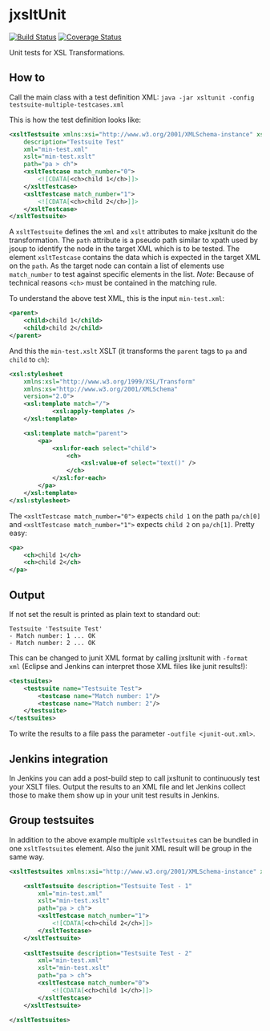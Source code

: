 # jxsltUnit
[![Build Status](https://api.travis-ci.org/kaiwinter/jxsltunit.svg)](https://travis-ci.org/kaiwinter/jxsltunit)
[![Coverage Status](https://coveralls.io/repos/kaiwinter/jxsltunit/badge.svg?branch=master&service=github)](https://coveralls.io/github/kaiwinter/jxsltunit?branch=master)

Unit tests for XSL Transformations.

## How to
Call the main class with a test definition XML:
`java -jar xsltunit -config testsuite-multiple-testcases.xml`

This is how the test definition looks like:
```xml
<xsltTestsuite xmlns:xsi="http://www.w3.org/2001/XMLSchema-instance" xsi:schemaLocation="jxsltunit jxslttestsuite.xsd" xmlns="jxsltunit"
	description="Testsuite Test"
	xml="min-test.xml"
	xslt="min-test.xslt"
	path="pa > ch">
	<xsltTestcase match_number="0">
		<![CDATA[<ch>child 1</ch>]]>
	</xsltTestcase>
	<xsltTestcase match_number="1">
		<![CDATA[<ch>child 2</ch>]]>
	</xsltTestcase>
</xsltTestsuite>
```
A `xsltTestsuite` defines the `xml` and `xslt` attributes to make jxsltunit do the transformation.
The `path` attribute is a pseudo path similar to xpath used by jsoup to identify the node in the target XML which is to be tested.
The element `xsltTestcase` contains the data which is expected in the target XML on the `path`.
As the target node can contain a list of elements use `match_number` to test against specific elements in the list.
_Note_: Because of technical reasons `<ch>` must be contained in the matching rule. 

To understand the above test XML, this is the input `min-test.xml`:
```xml
<parent>
	<child>child 1</child>
	<child>child 2</child>
</parent>
``` 

And this the `min-test.xslt` XSLT (it transforms the `parent` tags to `pa` and `child` to `ch`):
```xml
<xsl:stylesheet
	xmlns:xsl="http://www.w3.org/1999/XSL/Transform"
	xmlns:xs="http://www.w3.org/2001/XMLSchema"
	version="2.0">
	<xsl:template match="/">
			<xsl:apply-templates />
	</xsl:template>

	<xsl:template match="parent">
		<pa>
			<xsl:for-each select="child">
				<ch>
					<xsl:value-of select="text()" />
				</ch>
			</xsl:for-each>
		</pa>
	</xsl:template>
</xsl:stylesheet>
```

The `<xsltTestcase match_number="0">` expects `child 1` on the path `pa/ch[0]` and `<xsltTestcase match_number="1">` expects `child 2` on `pa/ch[1]`. Pretty easy:
```xml
<pa>
	<ch>child 1</ch>
	<ch>child 2</ch>
</pa>
```

## Output
If not set the result is printed as plain text to standard out:
```
Testsuite 'Testsuite Test'
- Match number: 1 ... OK
- Match number: 2 ... OK
``` 
This can be changed to junit XML format by calling jxsltunit with `-format xml` (Eclipse and Jenkins can interpret those XML files like junit results!):
```xml
<testsuites>
    <testsuite name="Testsuite Test">
        <testcase name="Match number: 1"/>
        <testcase name="Match number: 2"/>
    </testsuite>
</testsuites>
```
To write the results to a file pass the parameter `-outfile <junit-out.xml>`.

## Jenkins integration
In Jenkins you can add a post-build step to call jxsltunit to continuously test your XSLT files.
Output the results to an XML file and let Jenkins collect those to make them show up in your unit test results in Jenkins.

## Group testsuites
In addition to the above example multiple `xsltTestsuite`s can be bundled in one `xsltTestsuites` element.
Also the junit XML result will be group in the same way.
```xml
<xsltTestsuites xmlns:xsi="http://www.w3.org/2001/XMLSchema-instance" xsi:schemaLocation="jxsltunit jxslttestsuite.xsd" xmlns="jxsltunit">

	<xsltTestsuite description="Testsuite Test - 1"
		xml="min-test.xml"
		xslt="min-test.xslt"
		path="pa > ch">
		<xsltTestcase match_number="1">
			<![CDATA[<ch>child 2</ch>]]>
		</xsltTestcase>
	</xsltTestsuite>
	
	<xsltTestsuite description="Testsuite Test - 2"
		xml="min-test.xml"
		xslt="min-test.xslt"
		path="pa > ch">
		<xsltTestcase match_number="0">
			<![CDATA[<ch>child 1</ch>]]>
		</xsltTestcase>
	</xsltTestsuite>

</xsltTestsuites>
```
